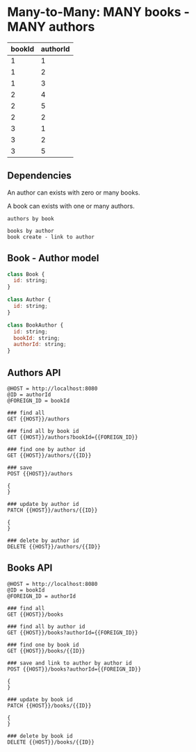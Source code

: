 # Many-to-Many: MANY books - MANY authors

| bookId  | authorId |
|---------|-----------|
|    1    |     1     |
|    1    |     2     |
|    1    |     3     |
|    2    |     4     |
|    2    |     5     |
|    2    |     2     |
|    3    |     1     |
|    3    |     2     |
|    3    |     5     |

## Dependencies

An author can exists with zero or many books.

A book can exists with one or many authors.

```text
authors by book

books by author
book create - link to author
```

## Book - Author model

```javascript
class Book {
  id: string;
}

class Author {
  id: string;
}

class BookAuthor {
  id: string;
  bookId: string;
  authorId: string;
}
```

## Authors API

```http
@HOST = http://localhost:8080
@ID = authorId
@FOREIGN_ID = bookId

### find all
GET {{HOST}}/authors

### find all by book id
GET {{HOST}}/authors?bookId={{FOREIGN_ID}}

### find one by author id
GET {{HOST}}/authors/{{ID}}

### save
POST {{HOST}}/authors

{
}

### update by author id
PATCH {{HOST}}/authors/{{ID}}

{
}

### delete by author id
DELETE {{HOST}}/authors/{{ID}}
```

## Books API

```http
@HOST = http://localhost:8080
@ID = bookId
@FOREIGN_ID = authorId

### find all
GET {{HOST}}/books

### find all by author id
GET {{HOST}}/books?authorId={{FOREIGN_ID}}

### find one by book id
GET {{HOST}}/books/{{ID}}

### save and link to author by author id
POST {{HOST}}/books?authorId={{FOREIGN_ID}}

{
}

### update by book id
PATCH {{HOST}}/books/{{ID}}

{
}

### delete by book id
DELETE {{HOST}}/books/{{ID}}
```
